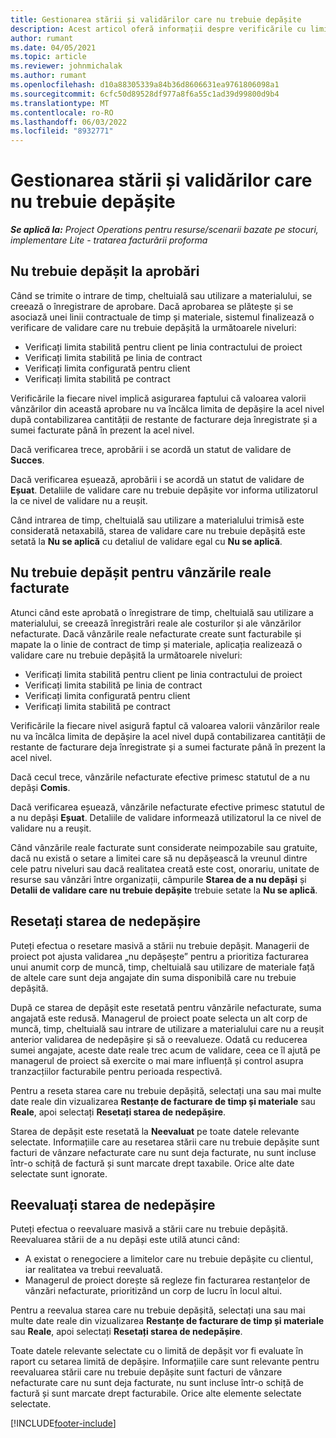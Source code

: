 ```yaml
---
title: Gestionarea stării și validărilor care nu trebuie depășite
description: Acest articol oferă informații despre verificările cu limită de nedepășit efectuate în Project Operations.
author: rumant
ms.date: 04/05/2021
ms.topic: article
ms.reviewer: johnmichalak
ms.author: rumant
ms.openlocfilehash: d10a88305339a84b36d8606631ea9761806098a1
ms.sourcegitcommit: 6cfc50d89528df977a8f6a55c1ad39d99800d9b4
ms.translationtype: MT
ms.contentlocale: ro-RO
ms.lasthandoff: 06/03/2022
ms.locfileid: "8932771"
---
```

# <a name="manage-not-to-exceed-status-and-validations"></a>Gestionarea stării și validărilor care nu trebuie depășite 

_**Se aplică la:** Project Operations pentru resurse/scenarii bazate pe stocuri, implementare Lite - tratarea facturării proforma_

## <a name="not-to-exceed-on-approvals"></a>Nu trebuie depășit la aprobări

Când se trimite o intrare de timp, cheltuială sau utilizare a materialului, se creează o înregistrare de aprobare. Dacă aprobarea se plătește și se asociază unei linii contractuale de timp și materiale, sistemul finalizează o verificare de validare care nu trebuie depășită la următoarele niveluri:

  - Verificați limita stabilită pentru client pe linia contractului de proiect
  - Verificați limita stabilită pe linia de contract
  - Verificați limita configurată pentru client
  - Verificați limita stabilită pe contract

Verificările la fiecare nivel implică asigurarea faptului că valoarea valorii vânzărilor din această aprobare nu va încălca limita de depășire la acel nivel după contabilizarea cantității de restante de facturare deja înregistrate și a sumei facturate până în prezent la acel nivel.

Dacă verificarea trece, aprobării i se acordă un statut de validare de **Succes**.

Dacă verificarea eșuează, aprobării i se acordă un statut de validare de **Eșuat**. Detaliile de validare care nu trebuie depășite vor informa utilizatorul la ce nivel de validare nu a reușit.

Când intrarea de timp, cheltuială sau utilizare a materialului trimisă este considerată netaxabilă, starea de validare care nu trebuie depășită este setată la **Nu se aplică** cu detaliul de validare egal cu **Nu se aplică**.

## <a name="not-to-exceed-on-unbilled-sales-actuals"></a>Nu trebuie depășit pentru vânzările reale facturate

Atunci când este aprobată o înregistrare de timp, cheltuială sau utilizare a materialului, se creează înregistrări reale ale costurilor și ale vânzărilor nefacturate. Dacă vânzările reale nefacturate create sunt facturabile și mapate la o linie de contract de timp și materiale, aplicația realizează o validare care nu trebuie depășită la următoarele niveluri:

  - Verificați limita stabilită pentru client pe linia contractului de proiect
  - Verificați limita stabilită pe linia de contract
  - Verificați limita configurată pentru client
  - Verificați limita stabilită pe contract

Verificările la fiecare nivel asigură faptul că valoarea valorii vânzărilor reale nu va încălca limita de depășire la acel nivel după contabilizarea cantității de restante de facturare deja înregistrate și a sumei facturate până în prezent la acel nivel.

Dacă cecul trece, vânzările nefacturate efective primesc statutul de a nu depăși **Comis**.

Dacă verificarea eșuează, vânzările nefacturate efective primesc statutul de a nu depăși **Eșuat**. Detaliile de validare informează utilizatorul la ce nivel de validare nu a reușit.

Când vânzările reale facturate sunt considerate neimpozabile sau gratuite, dacă nu există o setare a limitei care să nu depășească la vreunul dintre cele patru niveluri sau dacă realitatea creată este cost, onorariu, unitate de resurse sau vânzări între organizații, câmpurile **Starea de a nu depăși** și **Detalii de validare care nu trebuie depășite** trebuie setate la **Nu se aplică**.

## <a name="reset-the-not-to-exceed-status"></a>Resetați starea de nedepășire

Puteți efectua o resetare masivă a stării nu trebuie depășit. Managerii de proiect pot ajusta validarea „nu depășește” pentru a prioritiza facturarea unui anumit corp de muncă, timp, cheltuială sau utilizare de materiale față de altele care sunt deja angajate din suma disponibilă care nu trebuie depășită.

După ce starea de depășit este resetată pentru vânzările nefacturate, suma angajată este redusă. Managerul de proiect poate selecta un alt corp de muncă, timp, cheltuială sau intrare de utilizare a materialului care nu a reușit anterior validarea de nedepășire și să o reevalueze. Odată cu reducerea sumei angajate, aceste date reale trec acum de validare, ceea ce îl ajută pe managerul de proiect să exercite o mai mare influență și control asupra tranzacțiilor facturabile pentru perioada respectivă.

Pentru a reseta starea care nu trebuie depășită, selectați una sau mai multe date reale din vizualizarea **Restanțe de facturare de timp și materiale** sau **Reale**, apoi selectați **Resetați starea de nedepășire**.

Starea de depășit este resetată la **Neevaluat** pe toate datele relevante selectate. Informațiile care au resetarea stării care nu trebuie depășite sunt facturi de vânzare nefacturate care nu sunt deja facturate, nu sunt incluse într-o schiță de factură și sunt marcate drept taxabile. Orice alte date selectate sunt ignorate.

## <a name="reevaluate-not-to-exceed-status"></a>Reevaluați starea de nedepășire

Puteți efectua o reevaluare masivă a stării care nu trebuie depășită. Reevaluarea stării de a nu depăși este utilă atunci când:

  - A existat o renegociere a limitelor care nu trebuie depășite cu clientul, iar realitatea va trebui reevaluată.
  - Managerul de proiect dorește să regleze fin facturarea restanțelor de vânzări nefacturate, prioritizând un corp de lucru în locul altui.

Pentru a reevalua starea care nu trebuie depășită, selectați una sau mai multe date reale din vizualizarea **Restanțe de facturare de timp și materiale** sau **Reale**, apoi selectați **Resetați starea de nedepășire**.

Toate datele relevante selectate cu o limită de depășit vor fi evaluate în raport cu setarea limită de depășire. Informațiile care sunt relevante pentru reevaluarea stării care nu trebuie depășite sunt facturi de vânzare nefacturate care nu sunt deja facturate, nu sunt incluse într-o schiță de factură și sunt marcate drept facturabile. Orice alte elemente selectate selectate.


[!INCLUDE[footer-include](../../includes/footer-banner.md)]
